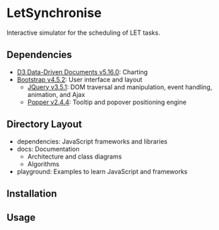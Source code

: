 # LetSynchronise
Interactive simulator for the scheduling of LET tasks.


## Dependencies
* [D3 Data-Driven Documents v5.16.0](https://d3js.org): Charting
* [Bootstrap v4.5.2](https://getbootstrap.com): User interface and layout
   * [JQuery v3.5.1](https://jquery.com): DOM traversal and manipulation, event handling, animation, and Ajax
   * [Popper v2.4.4](https://popper.js.org): Tooltip and popover positioning engine

## Directory Layout
* dependencies: JavaScript frameworks and libraries
* docs: Documentation
   * Architecture and class diagrams
   * Algorithms
* playground: Examples to learn JavaScript and frameworks


## Installation


## Usage
